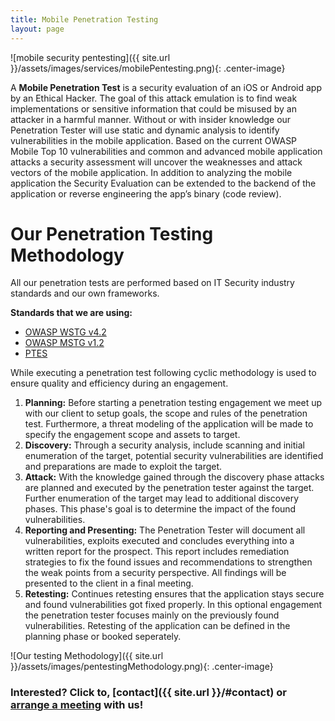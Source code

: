 ```yaml
---
title: Mobile Penetration Testing
layout: page
---
```


![mobile security pentesting]({{ site.url }}/assets/images/services/mobilePentesting.png){: .center-image} 

A **Mobile Penetration Test** is a security evaluation of an iOS or Android app by an Ethical Hacker. The goal of this attack emulation is to find weak implementations or sensitive information that could be misused by an attacker in a harmful manner. Without or with insider knowledge our Penetration Tester will use static and dynamic analysis to identify vulnerabilities in the mobile application. Based on the current OWASP Mobile Top 10 vulnerabilities and common and advanced mobile application attacks a security assessment will uncover the weaknesses and attack vectors of the mobile application. In addition to analyzing the mobile application the Security Evaluation can be extended to the backend of the application or reverse engineering the app’s binary (code review).

# Our Penetration Testing Methodology

All our penetration tests are performed based on IT Security industry standards and our own frameworks.  
  
**Standards that we are using:** 

* [OWASP WSTG v4.2](https://owasp.org/www-project-web-security-testing-guide/v42/)
* [OWASP MSTG v1.2](https://mobile-security.gitbook.io/mobile-security-testing-guide)
* [PTES](http://www.pentest-standard.org)  
  
While executing a penetration test following cyclic methodology is used to ensure quality and efficiency during an engagement.  
  
1. **Planning:** Before starting a penetration testing engagement we meet up with our client to setup goals, the scope and rules of the penetration test. Furthermore, a threat modeling of the application will be made to specify the engagement scope and assets to target.
2. **Discovery:** Through a security analysis, include scanning and initial enumeration of the target, potential security vulnerabilities are identified and preparations are made to exploit the target.
3. **Attack:** With the knowledge gained through the discovery phase attacks are planned and executed by the penetration tester against the target. Further enumeration of the target may lead to additional discovery phases. This phase's goal is to determine the impact of the found vulnerabilities.
3. **Reporting and Presenting:** The Penetration Tester will document all vulnerabilities, exploits executed and concludes everything into a written report for the prospect. This report includes remediation strategies to fix the found issues and recommendations to strengthen the weak points from a security perspective. All findings will be presented to the client in a final meeting.
4. **Retesting:** Continues retesting ensures that the application stays secure and found vulnerabilities got fixed properly. In this optional engagement the penetration tester focuses mainly on the previously found vulnerabilities. Retesting of the application can be defined in the planning phase or booked seperately.

![Our testing Methodology]({{ site.url }}/assets/images/pentestingMethodology.png){: .center-image} 

### Interested? Click to, [contact]({{ site.url }}/#contact) or [arrange a meeting](https://calendly.com/wwhh) with us!

<style>
.center-image
{
	margin: 0 auto;
	display: block;
}
</style>
